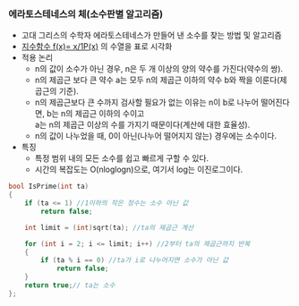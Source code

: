 ### 에라토스테네스의 체(소수판별 알고리즘)
* 고대 그리스의 수학자 에라토스테네스가 만들어 낸 소수를 찾는 방법 및 알고리즘
* [지수함수 f(x)= x/1P(x)](https://namu.wiki/w/%EC%97%90%EB%9D%BC%ED%86%A0%EC%8A%A4%ED%85%8C%EB%84%A4%EC%8A%A4%EC%9D%98%20%EC%B2%B4) 의 수열을 표로 시각화
* 적용 논리
  * n의 값이 소수가 아닌 경우, n은 두 개 이상의 양의 약수를 가진다(약수의 쌍).
  *  n의 제곱근 보다 큰 약수 a는 모두  n의 제곱근 이하의 약수 b와 짝을 이룬다(제곱근의 기준).
  * n의 제곱근보다 큰 수까지 검사할 필요가 없는 이유는 n이 b로 나누어 떨어진다면, b는 n의 제곱근 이하의 수이고 <br/>a는 n의 제곱근 이상의 수를 가지기 때문이다(계산에 대한 효율성).
  * n의 값이 나누었을 때, 0이 아닌(나누어 떨어지지 않는) 경우에는 소수이다.
* 특징
  * 특정 범위 내의 모든 소수를 쉽고 빠르게 구할 수 있다.
  * 시간의 복잡도는 O(nloglogn)으로, 여기서 log는 이진로그이다.
 
```cpp
bool IsPrime(int ta)
{
	if (ta <= 1) //1이하의 작은 정수는 소수 아닌 값
		return false;

	int limit = (int)sqrt(ta); //ta의 제곱근 계산

	for (int i = 2; i <= limit; i++) //2부터 ta의 제곱근까지 반복
	{
		if (ta % i == 0) //ta가 i로 나누어지면 소수가 아닌 값
			return false;
	}
	return true;// ta는 소수
};
```

